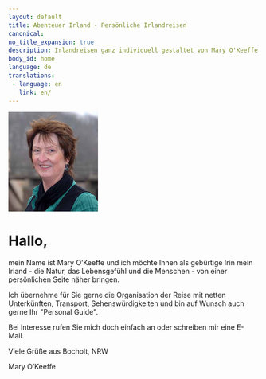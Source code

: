 ```yaml
---
layout: default
title: Abenteuer Irland - Persönliche Irlandreisen
canonical: 
no_title_expansion: true
description: Irlandreisen ganz individuell gestaltet von Mary O'Keeffe.
body_id: home
language: de
translations:
 - language: en
   link: en/
---
```

<img class="floatright" width="180" height="200" src="img/mary.jpg">

# Hallo,

mein Name ist Mary O’Keeffe und ich möchte Ihnen als gebürtige Irin
mein Irland - die Natur, das Lebensgefühl und die Menschen - von einer
persönlichen Seite näher bringen.

Ich übernehme für Sie gerne die Organisation der Reise mit netten Unterkünften,
Transport, Sehenswürdigkeiten und bin auf Wunsch auch gerne Ihr "Personal Guide".

Bei Interesse rufen Sie mich doch einfach an oder schreiben mir eine E-Mail.

Viele Grüße aus Bocholt, NRW

Mary O’Keeffe
